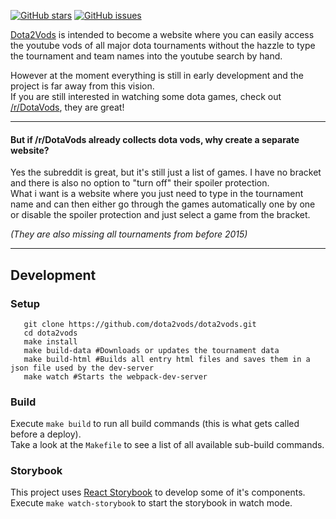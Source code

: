 [![GitHub stars](https://img.shields.io/github/stars/dota2vods/dota2vods.svg?style=social&label=Stars)](https://github.com/dota2vods/dota2vods)
[![GitHub issues](https://img.shields.io/github/issues/dota2vods/dota2vods.svg?style=social)](https://github.com/dota2vods/dota2vods/issues)

[Dota2Vods](https://github.com/dota2vods/dota2vods) is intended to become a website where you can easily access the youtube vods of all major dota tournaments without the hazzle to type the tournament and team names into the youtube search by hand.

However at the moment everything is still in early development and the project is far away from this vision.  
If you are still interested in watching some dota games, check out [/r/DotaVods](https://www.reddit.com/r/DotaVods/), they are great!

--------------------------------------------------------------------------------

#### But if /r/DotaVods already collects dota vods, why create a separate website?
Yes the subreddit is great, but it's still just a list of games. I have no bracket and there is also no option to "turn off" their spoiler protection.  
What i want is a website where you just need to type in the tournament name and can then either go through the games automatically one by one or disable the spoiler protection and just select a game from the bracket.

*(They are also missing all tournaments from before 2015)*

--------------------------------------------------------------------------------

Development
-----------

### Setup
```shell
   git clone https://github.com/dota2vods/dota2vods.git
   cd dota2vods
   make install
   make build-data #Downloads or updates the tournament data
   make build-html #Builds all entry html files and saves them in a json file used by the dev-server
   make watch #Starts the webpack-dev-server
```

### Build
Execute `make build` to run all build commands (this is what gets called before a deploy).  
Take a look at the `Makefile` to see a list of all available sub-build commands.

### Storybook
This project uses [React Storybook](https://getstorybook.io/) to develop some of it's components.  
Execute `make watch-storybook` to start the storybook in watch mode.
